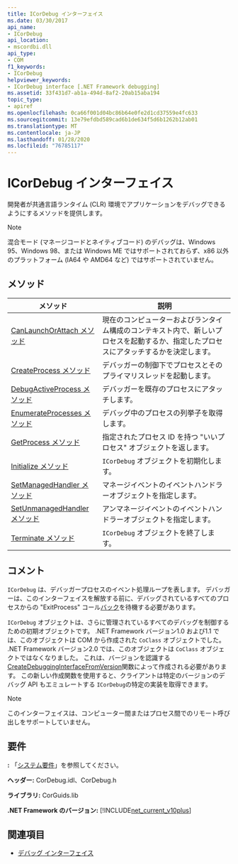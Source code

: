 ```yaml
---
title: ICorDebug インターフェイス
ms.date: 03/30/2017
api_name:
- ICorDebug
api_location:
- mscordbi.dll
api_type:
- COM
f1_keywords:
- ICorDebug
helpviewer_keywords:
- ICorDebug interface [.NET Framework debugging]
ms.assetid: 33f431d7-ab1a-494d-8af2-20ab15aba194
topic_type:
- apiref
ms.openlocfilehash: 0ca66f001d04bc86b64e0fe2d1cd37559e4fc633
ms.sourcegitcommit: 13e79efdbd589cad6b1de634f5d6b1262b12ab01
ms.translationtype: MT
ms.contentlocale: ja-JP
ms.lasthandoff: 01/28/2020
ms.locfileid: "76785117"
---
```

# <a name="icordebug-interface"></a>ICorDebug インターフェイス
開発者が共通言語ランタイム (CLR) 環境でアプリケーションをデバッグできるようにするメソッドを提供します。  
  
> [!NOTE]
> 混合モード (マネージコードとネイティブコード) のデバッグは、Windows 95、Windows 98、または Windows ME ではサポートされておらず、x86 以外のプラットフォーム (IA64 や AMD64 など) ではサポートされていません。  
  
## <a name="methods"></a>メソッド  
  
|メソッド|説明|  
|------------|-----------------|  
|[CanLaunchOrAttach メソッド](icordebug-canlaunchorattach-method.md)|現在のコンピューターおよびランタイム構成のコンテキスト内で、新しいプロセスを起動するか、指定したプロセスにアタッチするかを決定します。|  
|[CreateProcess メソッド](icordebug-createprocess-method.md)|デバッガーの制御下でプロセスとそのプライマリスレッドを起動します。|  
|[DebugActiveProcess メソッド](icordebug-debugactiveprocess-method.md)|デバッガーを既存のプロセスにアタッチします。|  
|[EnumerateProcesses メソッド](icordebug-enumerateprocesses-method.md)|デバッグ中のプロセスの列挙子を取得します。|  
|[GetProcess メソッド](icordebug-getprocess-method.md)|指定されたプロセス ID を持つ "いいプロセス" オブジェクトを返します。|  
|[Initialize メソッド](icordebug-initialize-method.md)|`ICorDebug` オブジェクトを初期化します。|  
|[SetManagedHandler メソッド](icordebug-setmanagedhandler-method.md)|マネージイベントのイベントハンドラーオブジェクトを指定します。|  
|[SetUnmanagedHandler メソッド](icordebug-setunmanagedhandler-method.md)|アンマネージイベントのイベントハンドラーオブジェクトを指定します。|  
|[Terminate メソッド](icordebug-terminate-method.md)|`ICorDebug` オブジェクトを終了します。|  
  
## <a name="remarks"></a>コメント  
 `ICorDebug` は、デバッガープロセスのイベント処理ループを表します。 デバッガーは、このインターフェイスを解放する前に、デバッグされているすべてのプロセスからの "ExitProcess" コール[バック](icordebugmanagedcallback-exitprocess-method.md)を待機する必要があります。  
  
 `ICorDebug` オブジェクトは、さらに管理されているすべてのデバッグを制御するための初期オブジェクトです。 .NET Framework バージョン1.0 および1.1 では、このオブジェクトは COM から作成された `CoClass` オブジェクトでした。 .NET Framework バージョン2.0 では、このオブジェクトは `CoClass` オブジェクトではなくなりました。 これは、バージョンを認識する[CreateDebuggingInterfaceFromVersion](../../../../docs/framework/unmanaged-api/hosting/createdebugginginterfacefromversion-function.md)関数によって作成される必要があります。 この新しい作成関数を使用すると、クライアントは特定のバージョンのデバッグ API もエミュレートする `ICorDebug`の特定の実装を取得できます。  
  
> [!NOTE]
> このインターフェイスは、コンピューター間またはプロセス間でのリモート呼び出しをサポートしていません。  
  
## <a name="requirements"></a>要件  
 **:** 「[システム要件](../../../../docs/framework/get-started/system-requirements.md)」を参照してください。  
  
 **ヘッダー:** CorDebug.idl、CorDebug.h  
  
 **ライブラリ:** CorGuids.lib  
  
 **.NET Framework のバージョン:** [!INCLUDE[net_current_v10plus](../../../../includes/net-current-v10plus-md.md)]  
  
## <a name="see-also"></a>関連項目

- [デバッグ インターフェイス](debugging-interfaces.md)
